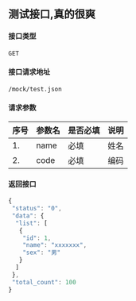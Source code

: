 ## 测试接口,真的很爽
#### 接口类型
	GET
#### 接口请求地址
	/mock/test.json
#### 请求参数
|序号 |参数名 |是否必填 |说明 |
| -------- | -------- |-------- |-------- |  
|1. |name |必填 |姓名 |
|2. |code |必填 |编码 |
#### 返回接口
```js
{
 "status": "0",
 "data": {
  "list": [
   {
    "id": 1,
    "name": "xxxxxxx",
    "sex": "男"
   }
  ]
 },
 "total_count": 100
}
```